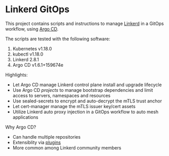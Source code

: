 # Linkerd GitOps
This project contains scripts and instructions to manage
[Linkerd](https://linkerd.io) in a GitOps workflow, using
[Argo CD](https://argoproj.github.io/argo-cd/).

The scripts are tested with the following software:

1. Kubernetes v1.18.0
  1. kubectl v1.18.0
1. Linkerd 2.8.1
1. Argo CD v1.6.1+159674e

Highlights:

* Let Argo CD manage Linkerd control plane install and upgrade lifecycle
* Use Argo CD _projects_ to manage bootstrap dependencies and limit access to
  servers, namespaces and resources
* Use sealed-secrets to encrypt and auto-decrypt the mTLS trust anchor
* Let cert-manager manage the mTLS issuer key/cert assets
* Utilize Linkerd auto proxy injection in a GitOps workflow to auto mesh
  applications

Why Argo CD?

* Can handle multiple repositories
* Extensiblity via [plugins](https://argoproj.github.io/argo-cd/user-guide/config-management-plugins/)
* More common among Linkerd community members
